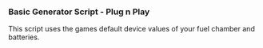 ### Basic Generator Script - Plug n Play
This script uses the games default device values of your fuel chamber and batteries. 
